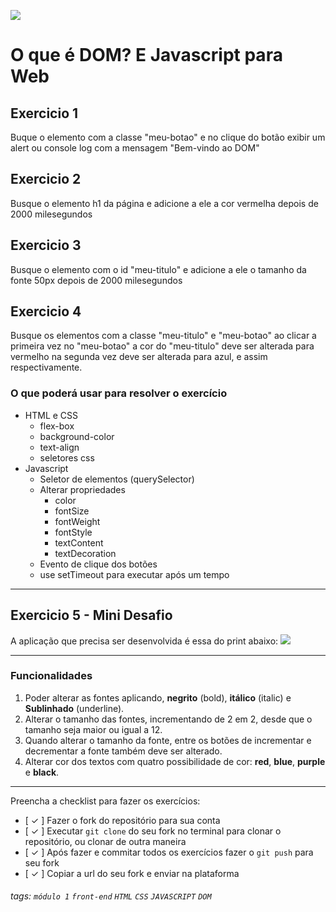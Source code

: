 ![](https://i.imgur.com/xG74tOh.png)

# O que é DOM? E Javascript para Web

## Exercicio 1

Buque o elemento com a classe "meu-botao" e no clique do botão exibir um alert ou console log com a mensagem "Bem-vindo ao DOM"

## Exercicio 2

Busque o elemento h1 da página e adicione a ele a cor vermelha depois de 2000 milesegundos

## Exercicio 3

Busque o elemento com o id "meu-titulo" e adicione a ele o tamanho da fonte 50px depois de 2000 milesegundos

## Exercicio 4

Busque os elementos com a classe "meu-titulo" e "meu-botao" ao clicar a primeira vez no "meu-botao" a cor do "meu-titulo" deve ser alterada para vermelho na segunda vez deve ser alterada para azul, e assim respectivamente.

### O que poderá usar para resolver o exercício

- HTML e CSS
  - flex-box
  - background-color
  - text-align
  - seletores css
- Javascript
  - Seletor de elementos (querySelector)
  - Alterar propriedades
    - color
    - fontSize
    - fontWeight
    - fontStyle
    - textContent
    - textDecoration
  - Evento de clique dos botões
  - use setTimeout para executar após um tempo

---

## Exercicio 5 - Mini Desafio

A aplicação que precisa ser desenvolvida é essa do print abaixo:
![](https://i.imgur.com/1ZtgRBv.png)

---

### Funcionalidades

1. Poder alterar as fontes aplicando, **negrito** (bold), **itálico** (italic) e **Sublinhado** (underline).
2. Alterar o tamanho das fontes, incrementando de 2 em 2, desde que o tamanho seja maior ou igual a 12.
3. Quando alterar o tamanho da fonte, entre os botões de incrementar e decrementar a fonte também deve ser alterado.
4. Alterar cor dos textos com quatro possibilidade de cor: **red**, **blue**, **purple** e **black**.

---

Preencha a checklist para fazer os exercícios:

- [ ✓ ] Fazer o fork do repositório para sua conta
- [ ✓ ] Executar `git clone` do seu fork no terminal para clonar o repositório, ou clonar de outra maneira
- [ ✓ ] Após fazer e commitar todos os exercícios fazer o `git push` para seu fork
- [ ✓ ] Copiar a url do seu fork e enviar na plataforma

###### tags: `módulo 1` `front-end` `HTML` `CSS` `JAVASCRIPT` `DOM`
